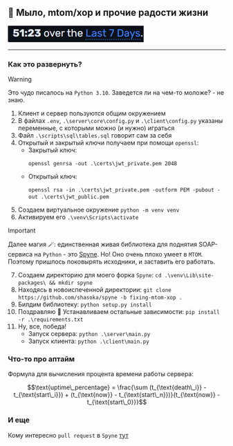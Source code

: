## 🧼 Мыло, mtom/xop и прочие радости жизни

![nu_prosto_k_slovu](readme_imgs/img.png)

---

### Как это развернуть?

> [!WARNING]
> Это чудо писалось на `Python 3.10`. Заведется ли на чем-то моложе? - не знаю.

1. Клиент и сервер пользуются общим окружением
2. В файлах `.env`, `.\server\core\config.py` и `.\client\config.py` указаны переменные, с которыми можно (и нужно) играться
3. Файл `.\scripts\sql\tables.sql` говорит сам за себя
4. Открытый и закрытый ключи получаем при помощи `openssl`:
    - Закрытый ключ:
        ```shell
        openssl genrsa -out .\certs\jwt_private.pem 2048
        ```
    - Открытый ключ:
        ```shell
        openssl rsa -in .\certs\jwt_private.pem -outform PEM -pubout -out .\certs\jwt_public.pem
        ```
5. Создаем виртуальное окружение `python -m venv venv`
6. Активируем его `.\venv\Scripts\activate`

> [!IMPORTANT]
> Далее магия 🪄: единственная живая библиотека для поднятия SOAP-сервиса на `Python` - это [Spyne](http://spyne.io/#inprot=HttpRpc&outprot=JsonDocument&s=rpc&tpt=WsgiApplication&validator=true).
> Но! Оно очень плохо умеет в `MTOM`. Поэтому пришлось поковырять исходники, и заставить его работать.

7. Создаем директорию для моего форка `Spyne`: `cd .\venv\Lib\site-packages\ && mkdir spyne`
8. Находясь в новоиспеченной директории: `git clone https://github.com/shasoka/spyne -b fixing-mtom-xop .`
9. Билдим библиотеку: `python setup.py install`
10. Поздравляю 🤝 Устанавливаем остальные зависимости: `pip install -r .\requirements.txt`
11. Ну, все, победа!
    - Запуск сервера: `python .\server\main.py`
    - Запуск клиента: `python .\client\main.py`

### Что-то про аптайм

Формула для вычисления процента времени работы сервера:

```math
\text{uptime\_percentage} = \frac{\sum (t_{\text{death\_i}} - t_{\text{start\_i}}) + (t_{\text{now}} - t_{\text{start\_n}})}{t_{\text{now}} - t_{\text{start\_0}}}
```

### И еще

Кому интересно `pull request` в `Spyne` [тут](https://github.com/arskom/spyne/pull/716)
